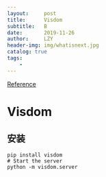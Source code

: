 ```yaml
---
layout:     post
title:      Visdom
subtitle:   B
date:       2019-11-26
author:     LZY
header-img: img/whatisnext.jpg
catalog: true
tags:
    - 
---
```


[Reference]()

# Visdom

## 安装

```
pip install visdom
# Start the server
python -m visdom.server
```
